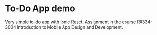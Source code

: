 # To-Do App demo
Very simple to-do app with Ionic React. Assignment in the course R0334-3004 Introduction to Mobile App Design and Development.
